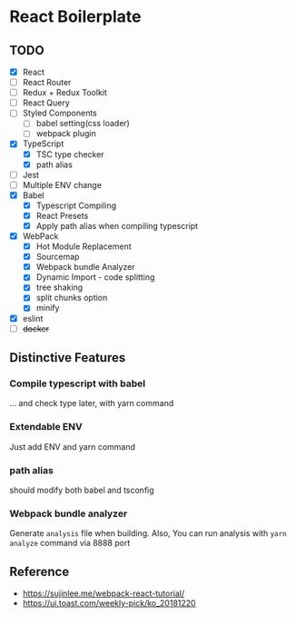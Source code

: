 # React Boilerplate

## TODO

- [x] React
- [ ] React Router
- [ ] Redux + Redux Toolkit
- [ ] React Query
- [ ] Styled Components
    - [ ] babel setting(css loader)
    - [ ] webpack plugin
- [x] TypeScript
    - [x] TSC type checker
    - [x] path alias
- [ ] Jest
- [ ] Multiple ENV change
- [x] Babel
  - [x] Typescript Compiling
  - [x] React Presets
  - [x] Apply path alias when compiling typescript
- [x] WebPack
  - [x] Hot Module Replacement
  - [x] Sourcemap
  - [x] Webpack bundle Analyzer
  - [x] Dynamic Import - code splitting
  - [x] tree shaking
  - [x] split chunks option
  - [x] minify
- [x] eslint
- [ ] ~~docker~~

## Distinctive Features

### Compile typescript with babel

... and check type later, with yarn command

### Extendable ENV

Just add ENV and yarn command

### path alias

should modify both babel and tsconfig

### Webpack bundle analyzer

Generate `analysis` file when building. Also, You can run analysis with `yarn analyze` command via 8888 port


## Reference

- https://sujinlee.me/webpack-react-tutorial/
- https://ui.toast.com/weekly-pick/ko_20181220